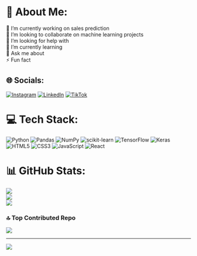 # 💫 About Me:
🔭 I’m currently working on sales prediction<br>👯 I’m looking to collaborate on machine learning projects<br>🤝 I’m looking for help with<br>🌱 I’m currently learning<br>💬 Ask me about<br>⚡ Fun fact


## 🌐 Socials:
[![Instagram](https://img.shields.io/badge/Instagram-%23E4405F.svg?logo=Instagram&logoColor=white)](https://instagram.com/lifeinla95) [![LinkedIn](https://img.shields.io/badge/LinkedIn-%230077B5.svg?logo=linkedin&logoColor=white)](https://linkedin.com/in/bmmukhridin) [![TikTok](https://img.shields.io/badge/TikTok-%23000000.svg?logo=TikTok&logoColor=white)](https://tiktok.com/@bmmukhridin) 

# 💻 Tech Stack:
![Python](https://img.shields.io/badge/python-3670A0?style=for-the-badge&logo=python&logoColor=ffdd54) ![Pandas](https://img.shields.io/badge/pandas-%23150458.svg?style=for-the-badge&logo=pandas&logoColor=white) ![NumPy](https://img.shields.io/badge/numpy-%23013243.svg?style=for-the-badge&logo=numpy&logoColor=white) ![scikit-learn](https://img.shields.io/badge/scikit--learn-%23F7931E.svg?style=for-the-badge&logo=scikit-learn&logoColor=white) ![TensorFlow](https://img.shields.io/badge/TensorFlow-%23FF6F00.svg?style=for-the-badge&logo=TensorFlow&logoColor=white) ![Keras](https://img.shields.io/badge/Keras-%23D00000.svg?style=for-the-badge&logo=Keras&logoColor=white)  ![HTML5](https://img.shields.io/badge/html5-%23E34F26.svg?style=for-the-badge&logo=html5&logoColor=white) ![CSS3](https://img.shields.io/badge/css3-%231572B6.svg?style=for-the-badge&logo=css3&logoColor=white) ![JavaScript](https://img.shields.io/badge/javascript-%23323330.svg?style=for-the-badge&logo=javascript&logoColor=%23F7DF1E) ![React](https://img.shields.io/badge/react-%2320232a.svg?style=for-the-badge&logo=react&logoColor=%2361DAFB)    
# 📊 GitHub Stats:
![](https://github-readme-stats.vercel.app/api?username=bmmukhridin&theme=dark&hide_border=false&include_all_commits=false&count_private=false)<br/>
![](https://github-readme-streak-stats.herokuapp.com/?user=bmmukhridin&theme=dark&hide_border=false)<br/>
![](https://github-readme-stats.vercel.app/api/top-langs/?username=bmmukhridin&theme=dark&hide_border=false&include_all_commits=false&count_private=false&layout=compact)

### 🔝 Top Contributed Repo
![](https://github-contributor-stats.vercel.app/api?username=bmmukhridin&limit=5&theme=dark&combine_all_yearly_contributions=true)

---
[![](https://visitcount.itsvg.in/api?id=bmmukhridin&icon=0&color=0)](https://visitcount.itsvg.in)

<!-- Proudly created with GPRM ( https://gprm.itsvg.in ) -->
